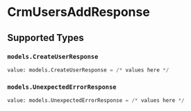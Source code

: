 # CrmUsersAddResponse


## Supported Types

### `models.CreateUserResponse`

```python
value: models.CreateUserResponse = /* values here */
```

### `models.UnexpectedErrorResponse`

```python
value: models.UnexpectedErrorResponse = /* values here */
```

